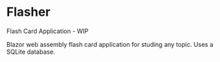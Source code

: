 # Flasher
Flash Card Application - WIP

Blazor web assembly flash card application for studing any topic.
Uses a SQLite database.
